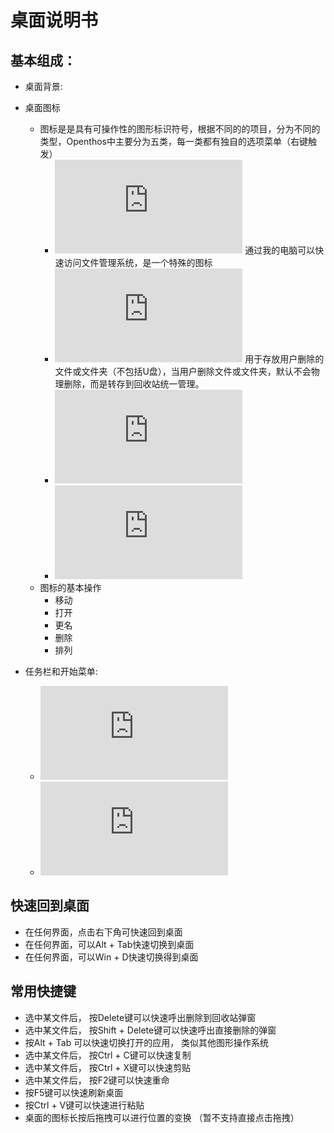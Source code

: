 # 桌面说明书

## 基本组成：
- 桌面背景:

- 桌面图标
    - 图标是是具有可操作性的图形标识符号，根据不同的的项目，分为不同的类型，Openthos中主要分为五类，每一类都有独自的选项菜单（右键触发）
        - ![我的电脑](https://github.com/openthos/desktop-analysis/blob/master/instructions/computer_info.md) 通过我的电脑可以快速访问文件管理系统，是一个特殊的图标
        - ![回收站](https://github.com/openthos/desktop-analysis/blob/master/instructions/recycle_info.md) 用于存放用户删除的文件或文件夹（不包括U盘），当用户删除文件或文件夹，默认不会物理删除，而是转存到回收站统一管理。
        - ![文件/文件夹](https://github.com/openthos/desktop-analysis/blob/master/instructions/file_info.md)
        - ![空白区域](https://github.com/openthos/desktop-analysis/blob/master/instructions/blank_info.md)
    - 图标的基本操作
        - 移动
        - 打开
        - 更名
        - 删除
        - 排列
- 任务栏和开始菜单:
    - ![任务栏说明书](https://github.com/openthos/systemui-analysis/blob/master/Systemui_use_instructions/TaskBar%20%E4%BD%BF%E7%94%A8%E8%AF%B4%E6%98%8E.md)
    - ![开始菜单说明书](https://github.com/openthos/systemui-analysis/blob/master/Systemui_use_instructions/StartupMenu_user_instructions.md)
    
    
## 快速回到桌面
  - 在任何界面，点击右下角可快速回到桌面
  - 在任何界面，可以Alt + Tab快速切换到桌面
  - 在任何界面，可以Win + D快速切换得到桌面
  
## 常用快捷键
  - 选中某文件后， 按Delete键可以快速呼出删除到回收站弹窗
  - 选中某文件后， 按Shift + Delete键可以快速呼出直接删除的弹窗
  - 按Alt + Tab 可以快速切换打开的应用， 类似其他图形操作系统
  - 选中某文件后， 按Ctrl + C键可以快速复制 
  - 选中某文件后， 按Ctrl + X键可以快速剪贴 
  - 选中某文件后， 按F2键可以快速重命
  - 按F5键可以快速刷新桌面
  - 按Ctrl + V键可以快速进行粘贴  
  - 桌面的图标长按后拖拽可以进行位置的变换 （暂不支持直接点击拖拽）

  
